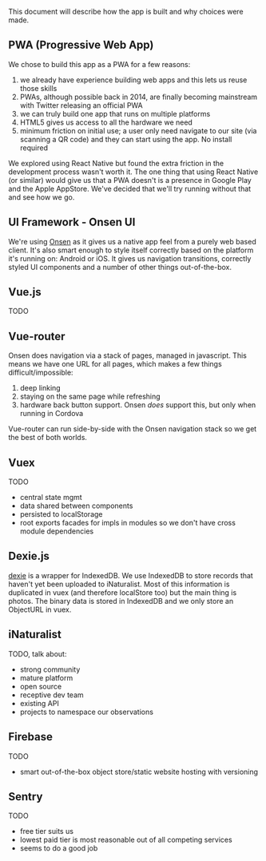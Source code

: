 This document will describe how the app is built and why choices were made.

## PWA (Progressive Web App)
We chose to build this app as a PWA for a few reasons:
  1. we already have experience building web apps and this lets us reuse those
     skills
  1. PWAs, although possible back in 2014, are finally becoming mainstream with
     Twitter releasing an official PWA
  1. we can truly build one app that runs on multiple platforms
  1. HTML5 gives us access to all the hardware we need
  1. minimum friction on initial use; a user only need navigate to our site
     (via scanning a QR code) and they can start using the app. No install
     required

We explored using React Native but found the extra friction in the development
process wasn't worth it. The one thing that using React Native (or similar)
would give us that a PWA doesn't is a presence in Google Play and the Apple
AppStore. We've decided that we'll try running without that and see how we go.


## UI Framework - Onsen UI
We're using [Onsen](https://onsen.io) as it gives us a native app feel from a
purely web based client. It's also smart enough to style itself correctly based
on the platform it's running on: Android or iOS. It gives us navigation
transitions, correctly styled UI components and a number of other things
out-of-the-box.


## Vue.js
TODO


## Vue-router
Onsen does navigation via a stack of pages, managed in javascript. This means
we have one URL for all pages, which makes a few things difficult/impossible:
  1. deep linking
  1. staying on the same page while refreshing
  1. hardware back button support. Onsen *does* support this, but only when
     running in Cordova

Vue-router can run side-by-side with the Onsen navigation stack so we get the
best of both worlds.


## Vuex
TODO
  - central state mgmt
  - data shared between components
  - persisted to localStorage
  - root exports facades for impls in modules so we don't have cross module dependencies 


## Dexie.js
[dexie](https://dexie.org) is a wrapper for IndexedDB. We use IndexedDB to
store records that haven't yet been uploaded to iNaturalist. Most of this
information is duplicated in vuex (and therefore localStore too) but the main
thing is photos. The binary data is stored in IndexedDB and we only store an
ObjectURL in vuex.


## iNaturalist
TODO, talk about:
  - strong community
  - mature platform
  - open source
  - receptive dev team
  - existing API
  - projects to namespace our observations


## Firebase
TODO
  - smart out-of-the-box object store/static website hosting with versioning


## Sentry
TODO
  - free tier suits us
  - lowest paid tier is most reasonable out of all competing services
  - seems to do a good job
